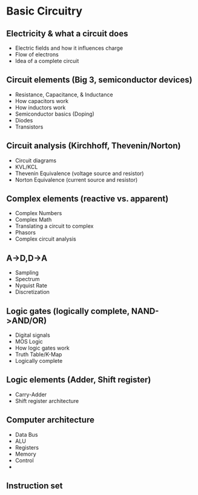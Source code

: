 # Basic Circuitry

## Electricity & what a circuit does
- Electric fields and how it influences charge
- Flow of electrons 
- Idea of a complete circuit 
## Circuit elements (Big 3, semiconductor devices)
- Resistance, Capacitance, & Inductance
- How capacitors work
- How inductors work
- Semiconductor basics (Doping)
- Diodes
- Transistors
## Circuit analysis (Kirchhoff, Thevenin/Norton)
- Circuit diagrams
- KVL/KCL
- Thevenin Equivalence (voltage source and resistor)
- Norton Equivalence (current source and resistor)
## Complex elements (reactive vs. apparent)
- Complex Numbers
- Complex Math
- Translating a circuit to complex
- Phasors
- Complex circuit analysis
## A->D,D->A
- Sampling
- Spectrum
- Nyquist Rate
- Discretization
## Logic gates (logically complete, NAND->AND/OR)
- Digital signals
- MOS Logic
- How logic gates work
- Truth Table/K-Map
- Logically complete
## Logic elements (Adder, Shift register)
- Carry-Adder
- Shift register architecture
## Computer architecture
- Data Bus
- ALU
- Registers
- Memory
- Control
- 
## Instruction set


